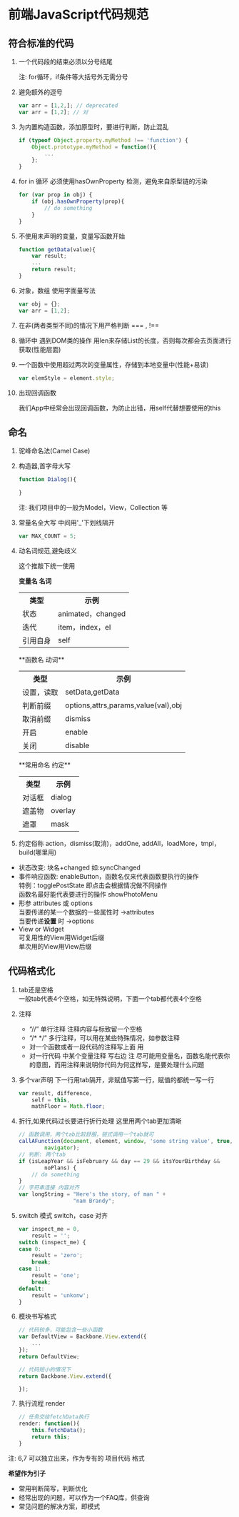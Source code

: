前端JavaScript代码规范 
===

## 符合标准的代码

1. 一个代码段的结束必须以分号结尾

	注: for循环，if条件等大括号外无需分号

2. 避免额外的逗号

	```javascript
	var arr = [1,2,]; // deprecated
	var arr = [1,2]; // 对
	```

3. 为内置构造函数，添加原型时，要进行判断，防止混乱  
	```javascript
	if (typeof Object.property.myMethod !== 'function') {
		Object.prototype.myMethod = function(){
			...
		};
	}
	```

4. for in 循环 必须使用hasOwnProperty 检测，避免来自原型链的污染

	```javascript
	for (var prop in obj) {
	    if (obj.hasOwnProperty(prop){
			// do something
		}
	}
	```

5. 不使用未声明的变量，变量写函数开始

	```javascript
	function getData(value){
		var result;		
		...
		return result;
	}
	```

6. 对象，数组 使用字面量写法

	```javascript
	var obj = {};
	var arr = [1,2];
	```

7. 在非(两者类型不同)的情况下用严格判断 === , !==

8. 循环中 遇到DOM类的操作 用len来存储List的长度，否则每次都会去页面进行获取(性能层面)

9. 一个函数中使用超过两次的变量属性，存储到本地变量中(性能+易读)

	```javascript
	var elemStyle = element.style;
	```

10. 出现回调函数

	我们App中经常会出现回调函数，为防止出错，用self代替想要使用的this


## 命名

1. 驼峰命名法(Camel Case)


2. 构造器,首字母大写

	```javascript
	function Dialog(){
		
	}
	```
	注: 我们项目中的一般为Model，View，Collection 等

3. 常量名全大写 中间用'_'下划线隔开

	```javascript
	var MAX_COUNT = 5;
	```

4. 动名词规范,避免歧义  
	
	这个推敲下统一使用

	**变量名 名词**
	<table>
	  <tr>
	    <th>类型</th><th>示例</th>
	  </tr>
	  <tr>
	    <td>状态</td><td>animated，changed</td>
	  </tr>
	  <tr>
	    <td>迭代</td><td>item，index，el</td>
	  </tr>
	  <tr>
	    <td>引用自身</td><td>self</td>
	  </tr>
  
	</table>
	**函数名 动词**
	<table>
	  <tr>
	    <th>类型</th><th>示例</th>
	  </tr>
	  <tr>
	    <td>设置，读取</td><td>setData,getData</td>
	  </tr>
	  <tr>
	    <td>判断前缀</td><td>options,attrs,params,value(val),obj</td>
	  </tr>
	  <tr>
	  	<td>取消前缀</td><td>dismiss</td>
	  </tr>
	  <tr>
	  	<td>开启</td><td>enable</td>
	  </tr>
	  <tr>
	  	<td>关闭</td><td>disable</td>
	  </tr>
	</table>
	**常用命名 约定**
	<table>
	  <tr>
	    <th>类型</th><th>示例</th>
	  </tr>
	  <tr>
	    <td>对话框</td><td>dialog</td>
	  </tr>
	  <tr>
	    <td>遮盖物</td><td>overlay</td>
	  </tr>
 	  <tr>
	    <td>遮罩</td><td>mask</td>
	  </tr>
	</table>
	
5. 约定俗称
action，dismiss(取消)，addOne, addAll，loadMore，tmpl，build(哪里用)

* 状态改变: 块名+changed 如:syncChanged
* 事件响应函数: enableButton，函数名仅来代表函数要执行的操作  
	特例：togglePostState 即点击会根据情况做不同操作  
  	函数名最好能代表要进行的操作 showPhotoMenu	
* 形参 attributes 或 options  
  当要传递的某一个数据的一些属性时 ->attributes  
  当要传递**设置** 时 ->options
* View or Widget  
	可复用性的View用Widget后缀  
	单次用的View用View后缀


## 代码格式化
1. tab还是空格  
	一般tab代表4个空格，如无特殊说明，下面一个tab都代表4个空格

2. 注释  
	* “//” 单行注释 注释内容与标致留一个空格
	* “/* */” 多行注释，可以用在某些特殊情况，如参数注释
	* 对一个函数或者一段代码的注释写上面 用
	* 对一行代码 中某个变量注释 写右边
	注 尽可能用变量名，函数名能代表你的意图，而用注释来说明你代码为何这样写，是要处理什么问题


3. 多个var声明 下一行用tab隔开，非赋值写第一行，赋值的都统一写一行

	```javascript
	var result, difference,
		self = this,
		mathFloor = Math.floor;
	```

4. 折行,如果代码过长要进行折行处理 这里用两个tab更加清晰	

	```javascript
	// 函数调用，两个tab比较舒服，链式调用一个tab就可
	callAFunction(document, element, window, 'some string value', true, 123,
			navigator);
	// 判断: 两个tab
	if (isLeapYear && isFebruary && day == 29 && itsYourBirthday &&
			noPlans) {
		// do something
	}
	// 字符串连接 内容对齐
	var longString = "Here's the story, of man " +
					 "nam Brandy";
	```

5. switch 模式  switch，case 对齐
	```javascript
	var inspect_me = 0,
		result = '';
	switch (inspect_me) {
	case 0:
		result = 'zero';
		break;
	case 1:
		result = 'one';
		break;
	default: 
		result = 'unkonw';
	}
	```
	

6. 模块书写格式

	```javascript
	// 代码较多，可能包含一些小函数
	var DefaultView = Backbone.View.extend({
		...
	});
	return DefaultView;

	// 代码短小的情况下
	return Backbone.View.extend({

	});
	```

7. 执行流程 render
	
	```javascript
	// 任务交给fetchData执行
	render: function(){
		this.fetchData();
		return this;
	}
	```

注: 6,7 可以独立出来，作为专有的 项目代码 格式

**希望作为引子**
* 常用判断简写，判断优化
* 经常出现的问题，可以作为一个FAQ库，供查询
* 常见问题的解决方案，即模式

<!-- 
    var Schema = mongoose.Schema
      , ObjectId = Schema.ObjectId;

    var BlogPost = new Schema({
        author    : ObjectId
      , title     : String
      , body      : String
      , date      : Date
    });

```javascript
case 1:
	// do something
	break;  

case 2:
	// do something
	break;
``` 


-->